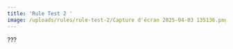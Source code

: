 ```yaml
---
title: 'Rule Test 2 '
image: /uploads/rules/rule-test-2/Capture d'écran 2025-04-03 135136.png
---
```



???
